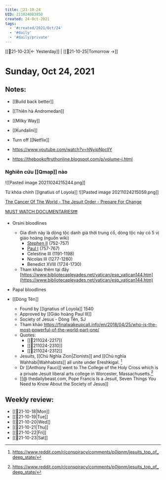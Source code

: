 ```yaml
---
title: 📝21-10-24
UID: 211024083850
created: 24-Oct-2021
tags:
  - '#created/2021/Oct/24'
  - '#daily'
  - '#daily/private'
---
```

[[📝21-10-23|<- Yesterday]] | [[📝21-10-25|Tomorrow ->]]
# Sunday, Oct 24, 2021

## Notes:
- [[Build back better]]
- [[Thiên hà Andromedan]]
- [[Milky Way]]
- [[Kundalini]]

- Turn off [[Netflix]] 
- https://www.youtube.com/watch?v=hNyipNpcllY
- https://thebookoftruthonline.blogspot.com/p/volume-i.html


### Nghiên cứu [[Qmap]] nào
![[Pasted image 20211024215244.png]]

Từ khóa chính [[Ignatius of Loyola]]
![[Pasted image 20211024215059.png]]        

[The Cancer Of The World - The Jesuit Order - Prepare For Change](https://prepareforchange.net/2019/04/29/the-cancer-of-the-world-the-jesuit-order/)

[MUST WATCH DOCUMENTARIES❗❗❗](https://www.youtube.com/playlist?list=PLIlF1vMel2z2T2nYfhrEdAOnHQ4MpIlkw)

- Orsini bloodlines
	-   Gia đình này là dòng tộc danh giá thời trung cổ, dòng tộc này có 5 vị giáo hoàng (nguồn wiki)
		-   [Stephen II](https://en.wikipedia.org/wiki/Pope_Stephen_II) (752-757)
		-   [Paul I](https://en.wikipedia.org/wiki/Pope_Paul_I) (757-767)
		-   Celestine III (1191-1198)
		-   Nicolas III (1277-1280)
		-   Benedict XVIII (1724-1730)
	-   Tham khảo thêm tại đây [https://www.bibliotecapleyades.net/vatican/esp_vatican144.htm](https://www.bibliotecapleyades.net/vatican/esp_vatican144.htm)

- Papal bloodlines

- [[Dòng Tên]]
	- Found by [[Ignatius of Loyola]] 1540
	- Approved by [[Giáo hoàng Paul III]]
	- Society of Jesus - Dòng Tên, SJ
	- Tham khảo https://finalwakeupcall.info/en/2018/04/25/who-is-the-most-powerful-of-the-world-part-one/
	- Quotes: 
		- [[💬211024-2217]]
		- [[💬211024-2310]]
		- [[💬211024-2312]]
	- Jesuits, [[Chủ Nghĩa Zion|Zionists]] and [[Chủ nghĩa Wahhabi|Wahhabists]]  all unite under Ereshkigal. [^1]
	- Dr [[Anthony Fauci]] went to The College of the Holy Cross which is a private Jesuit liberal arts college in Worcester, Massachusetts.[^1]
	- [[@ thedailybeast.com, Pope Francis Is a Jesuit, Seven Things You Need to Know About the Society of Jesus]]

## Weekly review:
- [[📝21-10-18|Mon]]
- [[📝21-10-19|Tue]]
- [[📝21-10-20|Wed]]
- [[📝21-10-21|Thu]]
- [[📝21-10-22|Fri]]
- [[📝21-10-23|Sat]]

[^1]: https://www.reddit.com/r/conspiracy/comments/p0jpnm/jesuits_top_of_deep_state/